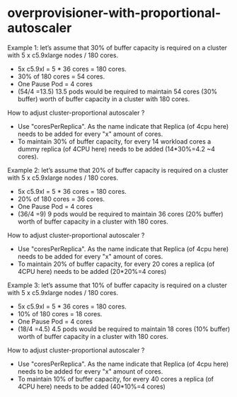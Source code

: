 # overprovisioner-with-proportional-autoscaler





Example 1: let’s assume that 30% of buffer capacity is required on a cluster with 5 x c5.9xlarge nodes / 180 cores.
- 5x c5.9xl = 5 * 36 cores = 180 cores.
- 30% of 180 cores = 54 cores.
- One Pause Pod = 4 cores
- (54/4 =13.5) 13.5 pods would be required to maintain 54 cores (30% buffer) worth of buffer capacity in a cluster with 180 cores.

How to adjust cluster-proportional autoscaler ?
- Use "coresPerReplica". As the name indicate that Replica (of 4cpu here) needs to be added for every "x" amount of cores.
- To maintain 30% of buffer capacity, for every 14 workload cores a dummy replica (of 4CPU here) needs to be added (14*30%=4.2 ~4 cores).
 
Example 2: let’s assume that 20% of buffer capacity is required on a cluster with 5 x c5.9xlarge nodes / 180 cores.
- 5x c5.9xl = 5 * 36 cores = 180 cores.
- 20% of 180 cores = 36 cores.
- One Pause Pod = 4 cores
- (36/4 =9) 9 pods would be required to maintain 36 cores (20% buffer) worth of buffer capacity in a cluster with 180 cores.

How to adjust cluster-proportional autoscaler ?
- Use "coresPerReplica". As the name indicate that Replica (of 4cpu here) needs to be added for every "x" amount of cores.
- To maintain 20% of buffer capacity, for every 20 cores a replica (of 4CPU here) needs to be added (20*20%=4 cores)
 
Example 3: let’s assume that 10% of buffer capacity is required on a cluster with 5 x c5.9xlarge nodes / 180 cores.
- 5x c5.9xl = 5 * 36 cores = 180 cores.
- 10% of 180 cores = 18 cores.
- One Pause Pod = 4 cores
- (18/4 =4.5) 4.5 pods would be required to maintain 18 cores (10% buffer) worth of buffer capacity in a cluster with 180 cores.

How to adjust cluster-proportional autoscaler ?
- Use "coresPerReplica". As the name indicate that Replica (of 4cpu here) needs to be added for every "x" amount of cores.
- To maintain 10% of buffer capacity, for every 40 cores a replica (of 4CPU here) needs to be added (40*10%=4 cores)
